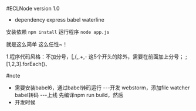 #ECLNode version 1.0

+ dependency express babel waterline

安装依赖  `npm install`
运行程序  `node app.js`

就是这么简单 这么任性~！

1.程序代码风格：不加分号，[,{,\,+,- 这5个开头的除外，需要在前面加上分号；
;[1,2,3].forEach()、

#note
+ 需要安装babel6，通过babel转码运行
---开发 webstorm，添加file watcher babel转码
---上线 先编译npm run build，然后
+ 开发时候